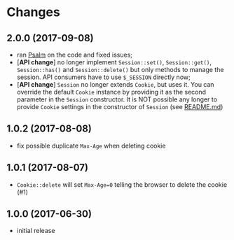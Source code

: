 # Changes

## 2.0.0 (2017-09-08)
- ran [Psalm](https://getpsalm.org/) on the code and fixed issues;
- [**API change**] no longer implement `Session::set()`, `Session::get()`, 
  `Session::has()` and `Session::delete()` but only methods to manage the 
  session. API consumers have to use `$_SESSION` directly now;
- [**API change**] `Session` no longer extends `Cookie`, but uses it. You can
  override the default `Cookie` instance by providing it as the second 
  parameter in the `Session` constructor. It is NOT possible any longer to 
  provide `Cookie` settings in the constructor of `Session` (see 
  [README.md](README.md))

## 1.0.2 (2017-08-08)
- fix possible duplicate `Max-Age` when deleting cookie

## 1.0.1 (2017-08-07)
- `Cookie::delete` will set `Max-Age=0` telling the browser to delete the 
  cookie (#1)

## 1.0.0 (2017-06-30)
- initial release
